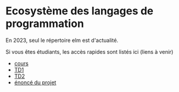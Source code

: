 # Ecosystème des langages de programmation

En 2023, seul le répertoire elm est d'actualité. 

Si vous êtes étudiants, les accès rapides sont listés ici (liens à venir)

- [cours](https://perso.liris.cnrs.fr/tristan.roussillon/ens/elm/)
- [TD1](elm/TD1)
- [TD2](elm/TD2)
- [énoncé du projet](elm/projet)
